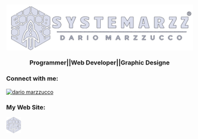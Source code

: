 <img align="center" src="public/img/logo1.png">
<h3 align="center">Programmer||Web Developer||Graphic Designe</h3>

<h3 align="left">Connect with me:</h3>
<p align="left">
<a href="https://linkedin.com/in/dario marzzucco" target="blank"><img align="center" src="https://raw.githubusercontent.com/rahuldkjain/github-profile-readme-generator/master/src/images/icons/Social/linked-in-alt.svg" alt="dario marzzucco" height="30" width="40" /></a>
</p>

<h3 align= "left">My Web Site:</h3>
<p align="left">
<a href="https://systemarzz.netlify.app/" target="blank"><img align="center" src="public/img/Nav.png" heigth="40" width="40"/></a>
</p>
